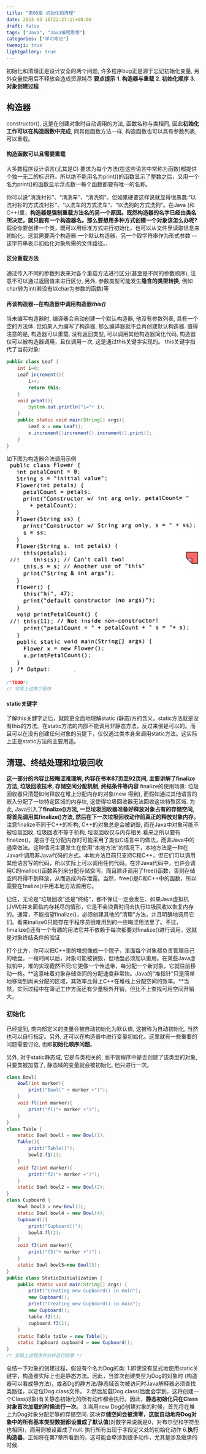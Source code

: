 ```yaml
---
title: "第05章 初始化和清理"
date: 2023-03-16T22:27:11+08:00
draft: false
tags: ["Java", "Java编程思想"]
categories: ["学习笔记"]
twemoji: true
lightgallery: true
---
```


初始化和清理正是设计安全的两个问题, 许多程序bug正是源于忘记初始化变量, 另外变量使用后不释放会造成资源耗尽
**要点提示**
**1. 构造器与重载**
**2. 初始化顺序**
**3. 对象创建过程**
## 构造器
constructor(), 这是在创建对象时自动调用的方法, 函数名称与类相同, 因此**初始化工作可以在构造函数中完成**, 同其他函数方法一样, 构造函数也可以具有参数列表, 可以重载。
#### 构造函数可以且需要重载
大多数程序设计语言(尤其是C) 要求为每个方法(在这些语言中常称为函数)都提供个独一无二的标识符。所以绝不能用名为print()的函数显示了整数之后，又用一个名为print()的函数显示浮点数一每个函数都要有唯一的名称。

你可以说“清洗衬衫”、“清洗车”、“清洗狗”。但如果硬要这样说就显得很愚蠢:“以洗衬衫的方式洗衬衫”、“以洗车的方式洗车”、“以洗狗的方式洗狗”。在Java (和C++)里，**构造器是强制重载方法名的另一个原因。既然构造器的名字已经由类名所决定，就只能有一个构造器名。那么要想用多种方式创建一个对象该怎么办呢?** 假设你要创建一个类，既可以用标准方式进行初始化，也可以从文件里读取信息来初始化。这就需要两个构造器:一个默认构造器，另一个取字符串作为形式参数 -- 该字符串表示初始化对象所需的文件路径。、
#### 区分重载方法
通过传入不同的参数列表来对各个重载方法进行区分(甚至是不同的参数顺序), 注意不可以通过返回值来进行区分, 另外, 参数类型可能发生**隐含的类型转换**, 例如char转为int(若没有以char为参数的函数)等
#### 再谈构造器--在构造器中调用构造器*this()*
当未编写构造器时, 编译器会自动创建一个默认构造器, 他没有参数列表, 具有一个空的方法体. 但如果人为编写了构造器, 那么编译器就不会再创建默认构造器. 值得注意的是, 构造器可以重载, 没有返回类型, 可以调用其他构造器简化代码, 构造器仅可以被构造器调用，且仅调用一次, 这是通过this关键字实现的。
this关键字指代了当前对象:
```java
public class Leaf {
    int i=0;
    Leaf increment(){
        i++;
        return this;
    }
    void print(){
        System.out.println("i="+ i);
    }
    public static void main(String[] args){
        Leaf x = new Leaf();
        x.increment()increment().increment().print();
    }
}
```
如下图为构造器合法调用示例
![](./image/2023-02-11-15-35-45.png)
```java
/*TODO*/
// 完成上述两个程序
```
#### static关键字
了解this关健字之后，就能更全面地理解static (静态)方的含义。static方法就是没有this的方法。在static方法的内部不能调用非静态方法，反过来倒是可以的。而且可以在没有创建任何对象的前提下，仅仅通过类本身来调用static方法。这实际上正是static方法的主要用途。

## 清理、终结处理和垃圾回收
**这一部分的内容比较晦涩难理解, 内容在书本87页至92页间, 主要讲解了finalize方法, 垃圾回收技术, 存储空间分配机制, 终结条件等内容**
finalize的使用场景: 垃圾回收器只清楚如何释放在堆上分配内存的对象(new 得到), 而假如通过其他语言的嵌入分配了一块特定区域的内存块, 这使得垃圾回收器无法回收这块特殊区域. 为此, Java引入了**finalize()方法, 一旦垃圾回收器准备好释放对象占有的存储空间, 将首先调用其finalize()方法, 然后在下一次垃圾回收动作前真正的释放对象内存。**
注意finalize不同于C++的析构, C++的对象总是会被销毁, 而在Java中对象可能不被垃圾回收, 垃圾回收不等于析构, 垃圾回收仅与内存相关.看来之所以要有finalize()，是由于在分配内存时可能采用了类似C语言中的做法，而非Java中的通常做法。这种情况主要发生在使用“本地方法”的情况下，本地方法是一种在Java中调用非Java代码的方式。本地方法目前只支持C和C++，但它们可以调用其他语言写的代码，所以实际上可以调用任何代码。在非Java代码中，也许会调用C的malloc()函数系列来分配存储空间，而且除非调用了free()函数，否则存储空间将得不到释放，从而造成内存泄露。当然，free()是C和C++中的函数，所以需要在fnalize()中用本地方法调用它。

记住，无论是“垃圾回收”还是“终结”，都不保证一定会发生、如果Java虚拟机(JVM)并未面临内存耗尽的情形，它是不会浪费时间去执行垃圾回收以恢复内存的。通常，不能指望finalize()，必须创建其他的“清理”方法，并且明确地调用它们。看来inalize0只能存在于程序员很难用到的一些晦涩用法里了。不过，fimalize()还有一个有趣的用法它并不依赖于每次都要对finalize()进行调用，这就是对象终结条件的验证

打个比方，你可以把C++里的堆想像成一个院子，里面每个对象都负责管理自己的地盘。一段时间以后，对象可能被销毁，但地盘必须加以重用。在某些Java虚拟机中，堆的实现截然不同:它更像一个传送带，每分配一个新对象，它就往前移动一格。**这意味着对象存储空间的分配速度非常快。Java的“堆指针”只是简单地移动到尚未分配的区域，其效率比得上C++在堆栈上分配空间的效率。**当然，实际过程中在簿记工作方面还有少量额外开销，但比不上查找可用空间开销大。

### 初始化
已经提到, 类内部定义的变量会被自动初始化为默认值, 这被称为自动初始化, 当然也可以自行指定。另外, 还可以在构造器中进行变量初始化。这里就有一些重要的问题需要讨论, 也即**初始化顺序问题**。

另外, 对于static静态域, 它是与类相关的, 而不管程序中是否创建了该类型的对象, 只要类被加载了, 静态域的变量就会被初始化, 他只进行一次。
```java
class Bowl{
    Bowl(int marker){
        print("Bowl(" + marker +")");
    }
    void fl(int marker){
        print("f1("+ marker +")");
    }
}
class Table {
    static Bowl bowll = new Bowl(1);
    Table(){
        print("Table()");
        bowl2.f1(1);
    }
    void f2(int marker){
        print("f2("+ marker +")");
    }
    static Bowl bowl2 = new Bowl(2);
}
class Cupboard {
    Bowl bowl3 = new·Bowl(3);
    static Bowl bowl4 = new Bowl(4);
    Cupboard(){
        print("Cupboard()");
        bowl4.fl(2);
    }
    void f3(int marker){
        print("f3("+ marker +")")；
    }
    static Bowl bowl5=new Bowl(5);
}
public class StaticInitialization {
    public static void main(String[] args) {
        print("Creating new Cupboard() in main");
        new Cupboard();
        print("Creating new Cupboard() in main");
        new Cupboard();
        table.f2(1);
        cupboard.f3(1);
    }
    static Table table = new Table();
    static Cupboard cupboard = new Cupboard();
}
/* 实现上述程序并分析运行结果 */
```

总结一下对象的创建过程，假设有个名为Dog的类:
1.即使没有显式地使用static关键字，构造器实际上也是静态方法。因此，当首次创建类型为Dog的对象时 (构造器可以看成静方法)，或者Dg的静方法/静态域首次被访问时Java解释器必须查找类路径，以定位Dog.class文件。
2.然后加载Dog.class(后面会学到，这将创建一个CIass对象)有关静态初始化的所有动作都会执行。因此，**静态初始化只在Class对象首次加载的时候进行一次**。
3.当用new Dog()创建对象的时候，首先将在堆上为Dog对象分配足够的存储空间. 这块存**储空间会被清零，这就自动地将Dog对象中的所有基本类型数据都设置成了默认值**(对数字来说就是0，对布尔型和字符型也相同)，而用则被设置成了null. 执行所有出现于字段定义处的初始化动作
6.**执行构造器**。正如将在第7章所看到的，这可能会牵涉到很多动作，尤其是涉及继承的时候.
